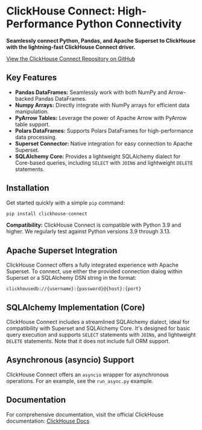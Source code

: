 # ClickHouse Connect: High-Performance Python Connectivity

**Seamlessly connect Python, Pandas, and Apache Superset to ClickHouse with the lightning-fast ClickHouse Connect driver.**

[View the ClickHouse Connect Repository on GitHub](https://github.com/ClickHouse/clickhouse-connect)

## Key Features

*   **Pandas DataFrames:** Seamlessly work with both NumPy and Arrow-backed Pandas DataFrames.
*   **Numpy Arrays:** Directly integrate with NumPy arrays for efficient data manipulation.
*   **PyArrow Tables:** Leverage the power of Apache Arrow with PyArrow table support.
*   **Polars DataFrames:** Supports Polars DataFrames for high-performance data processing.
*   **Superset Connector:** Native integration for easy connection to Apache Superset.
*   **SQLAlchemy Core:** Provides a lightweight SQLAlchemy dialect for Core-based queries, including `SELECT` with `JOIN`s and lightweight `DELETE` statements.

## Installation

Get started quickly with a simple `pip` command:

```bash
pip install clickhouse-connect
```

**Compatibility:**  ClickHouse Connect is compatible with Python 3.9 and higher. We regularly test against Python versions 3.9 through 3.13.

## Apache Superset Integration

ClickHouse Connect offers a fully integrated experience with Apache Superset. To connect, use either the provided connection dialog within Superset or a SQLAlchemy DSN string in the format:

```
clickhousedb://{username}:{password}@{host}:{port}
```

## SQLAlchemy Implementation (Core)

ClickHouse Connect includes a streamlined SQLAlchemy dialect, ideal for compatibility with Superset and SQLAlchemy Core.  It's designed for basic query execution and supports `SELECT` statements with `JOIN`s, and lightweight `DELETE` statements.  Note that it does not include full ORM support.

## Asynchronous (asyncio) Support

ClickHouse Connect offers an `asyncio` wrapper for asynchronous operations.  For an example, see the `run_async.py` example.

## Documentation

For comprehensive documentation, visit the official ClickHouse documentation: [ClickHouse Docs](https://clickhouse.com/docs/integrations/python)